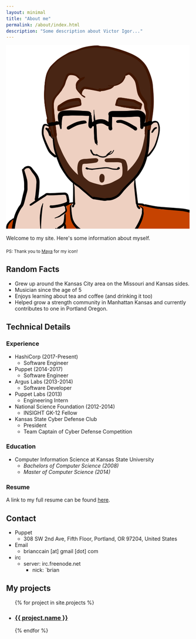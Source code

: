 ```yaml
---
layout: minimal
title: "About me"
permalink: /about/index.html
description: "Some description about Victor Igor..."
---
```


<img itemprop="image" class="img-rounded about_perfil" src="/images/brian-new.png" alt="My profile">

Welcome to my site. Here's some information about myself.

<sub>PS: Thank you to <a href="http://duetarts.tumblr.com/" target="_blank">Maya</a> for my icon!</sub>

## Random Facts

- Grew up around the Kansas City area on the Missouri and Kansas sides.
- Musician since the age of 5
- Enjoys learning about tea and coffee (and drinking it too)
- Helped grow a strength community in Manhattan Kansas and currently contributes to one in Portland Oregon.

## Technical Details

### Experience

- HashiCorp (2017-Present)
  + Software Engineer
- Puppet (2014-2017)
  + Software Engineer
- Argus Labs (2013-2014)
  + Software Developer
- Puppet Labs (2013)
  + Engineering Intern
- National Science Foundation (2012-2014)
  + INSIGHT GK-12 Fellow
- Kansas State Cyber Defense Club
  + President
  + Team Captain of Cyber Defense Competition

### Education

- Computer Information Science at Kansas State University
  + _Bachelors of Computer Science (2008)_
  + _Master of Computer Science (2014)_

### Resume

A link to my full resume can be found [here](https://dl.dropboxusercontent.com/u/20387923/briancain_resume.pdf).

## Contact

- Puppet
  + 308 SW 2nd Ave, Fifth Floor, Portland, OR 97204, United States
- Email
  + brianccain [at] gmail [dot] com
- irc
  + server: irc.freenode.net
    - nick: `brian

<h2>My projects</h2>

<div class="aboutme">
  <ul class="recent">
    {% for project in site.projects %}
        <li><a href="{{ project.url}}"><h3 class="project-name" itemprop="name">{{ project.name }}</h3></a></li>
      {% endfor %}
  </ul>
</div>
